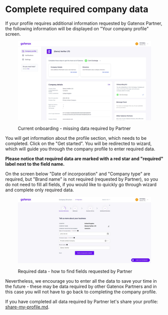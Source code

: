 # Complete required company data

If your profile requires additional information requested by Gatenox Partner, the following information will be displayed on "Your company profile" screen.

<figure><img src="../../.gitbook/assets/Current_onboarding_missing (1).png" alt="Current onboarding - missing data required by Partner"><figcaption><p>Current onboarding - missing data required by Partner</p></figcaption></figure>

You will get information about the profile section, which needs to be completed. Click on the "Get started". You will be redirected to wizard, which will guide you through the company profile to enter required data.

**Please notice that required data are marked with a red star and "required" label next to the field name.**

On the screen below "Date of incorporation" and "Company type" are required, but "Brand name" is not required (requested by Partner), so you do not need to fill all fields, if you would like to quickly go through wizard and complete only required data.

<figure><img src="../../.gitbook/assets/basic_data.png" alt="Required data - how to find fields requested by Partner"><figcaption><p>Required data - how to find fields requested by Partner</p></figcaption></figure>

Nevertheless, we encourage you to enter all the data to save your time in the future - these may be data required by other Gatenox Partners and in this case you will not have to go back to completing the company profile.

If you have completed all data required by Partner let's share your profile: [share-my-profile.md](share-my-profile.md "mention").
